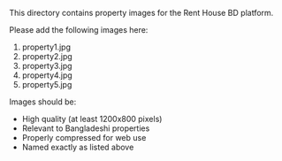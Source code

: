 This directory contains property images for the Rent House BD platform.

Please add the following images here:
1. property1.jpg
2. property2.jpg
3. property3.jpg
4. property4.jpg
5. property5.jpg

Images should be:
- High quality (at least 1200x800 pixels)
- Relevant to Bangladeshi properties
- Properly compressed for web use
- Named exactly as listed above
